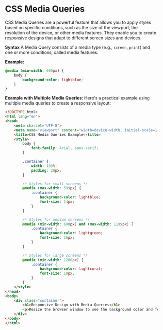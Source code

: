 # CSS Media Queries
CSS Media Queries are a powerful feature that allows you to apply styles based on specific conditions, such as the size of the viewport, the resolution of the device, or other media features. They enable you to create responsive designs that adapt to different screen sizes and devices.

**Syntax**
A Media Query consists of a media type (e.g., `screen`, `print`) and one or more conditions, called media features.

**Example:**
```css
@media (min-width: 600px) {
    body {
        background-color: lightblue;
    }
}
```

**Example with Multiple Media Queries:**
Here's a practical example using multiple media queries to create a responsive layout:
```html
<!DOCTYPE html>
<html lang="en">
<head>
    <meta charset="UTF-8">
    <meta name="viewport" content="width=device-width, initial-scale=1.0">
    <title>CSS Media Queries Example</title>
    <style>
        body {
            font-family: Arial, sans-serif;
        }

        .container {
            width: 100%;
            padding: 20px;
        }

        /* Styles for small screens */
        @media (max-width: 599px) {
            .container {
                background-color: lightblue;
                font-size: 14px;
            }
        }

        /* Styles for medium screens */
        @media (min-width: 600px) and (max-width: 1199px) {
            .container {
                background-color: lightgreen;
                font-size: 16px;
            }
        }

        /* Styles for large screens */
        @media (min-width: 1200px) {
            .container {
                background-color: lightcoral;
                font-size: 18px;
            }
        }
    </style>
</head>
<body>
    <div class="container">
        <h1>Responsive Design with Media Queries</h1>
        <p>Resize the browser window to see the background color and font size change based on the viewport width.</p>
    </div>
</body>
</html>
```